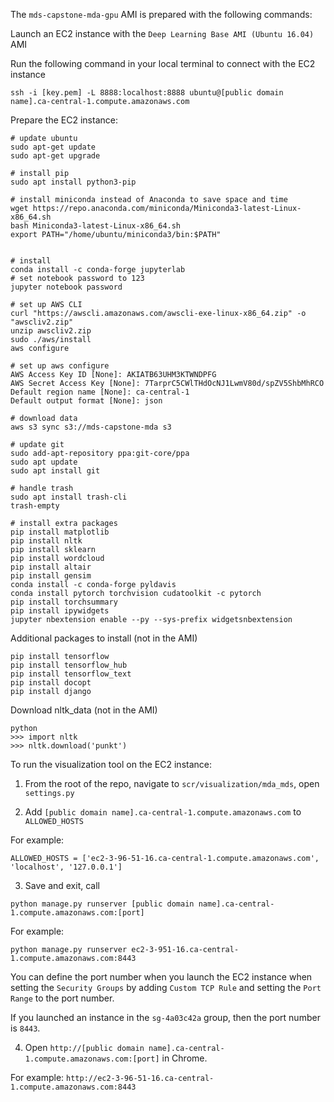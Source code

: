 
The `mds-capstone-mda-gpu` AMI is prepared with the following commands:

Launch an EC2 instance with the `Deep Learning Base AMI (Ubuntu 16.04)` AMI

Run the following command in your local terminal to connect with the EC2 instance

```
ssh -i [key.pem] -L 8888:localhost:8888 ubuntu@[public domain name].ca-central-1.compute.amazonaws.com
```

Prepare the EC2 instance:

```
# update ubuntu
sudo apt-get update
sudo apt-get upgrade

# install pip
sudo apt install python3-pip

# install miniconda instead of Anaconda to save space and time
wget https://repo.anaconda.com/miniconda/Miniconda3-latest-Linux-x86_64.sh
bash Miniconda3-latest-Linux-x86_64.sh
export PATH="/home/ubuntu/miniconda3/bin:$PATH"


# install
conda install -c conda-forge jupyterlab
# set notebook password to 123
jupyter notebook password

# set up AWS CLI
curl "https://awscli.amazonaws.com/awscli-exe-linux-x86_64.zip" -o "awscliv2.zip"
unzip awscliv2.zip
sudo ./aws/install
aws configure

# set up aws configure
AWS Access Key ID [None]: AKIATB63UHM3KTWNDPFG
AWS Secret Access Key [None]: 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
Default region name [None]: ca-central-1
Default output format [None]: json

# download data
aws s3 sync s3://mds-capstone-mda s3

# update git
sudo add-apt-repository ppa:git-core/ppa 
sudo apt update
sudo apt install git

# handle trash
sudo apt install trash-cli
trash-empty

# install extra packages
pip install matplotlib
pip install nltk
pip install sklearn
pip install wordcloud
pip install altair
pip install gensim
conda install -c conda-forge pyldavis
conda install pytorch torchvision cudatoolkit -c pytorch
pip install torchsummary
pip install ipywidgets
jupyter nbextension enable --py --sys-prefix widgetsnbextension
```

Additional packages to install (not in the AMI)

```
pip install tensorflow
pip install tensorflow_hub
pip install tensorflow_text
pip install docopt
pip install django
```

Download nltk_data (not in the AMI)

```
python
>>> import nltk
>>> nltk.download('punkt')
```

To run the visualization tool on the EC2 instance:

1. From the root of the repo, navigate to `scr/visualization/mda_mds`, open `settings.py`

2. Add `[public domain name].ca-central-1.compute.amazonaws.com` to `ALLOWED_HOSTS`

For example:

```
ALLOWED_HOSTS = ['ec2-3-96-51-16.ca-central-1.compute.amazonaws.com', 'localhost', '127.0.0.1']
```

3. Save and exit, call

```
python manage.py runserver [public domain name].ca-central-1.compute.amazonaws.com:[port]
```

For example:

```
python manage.py runserver ec2-3-951-16.ca-central-1.compute.amazonaws.com:8443
```

You can define the port number when you launch the EC2 instance when setting the `Security Groups` by adding `Custom TCP Rule` and setting the `Port Range` to the port number.

If you launched an instance in the `sg-4a03c42a` group, then the port number is `8443`.

4. Open `http://[public domain name].ca-central-1.compute.amazonaws.com:[port]` in Chrome.

For example: `http://ec2-3-96-51-16.ca-central-1.compute.amazonaws.com:8443`